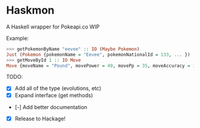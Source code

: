 Haskmon
=======

A Haskell wrapper for Pokeapi.co WIP

Example:

```haskell
>>> getPokemonByName "eevee" :: IO (Maybe Pokemon)
Just (Pokemon {pokemonName = "Eevee", pokemonNationalId = 133, ... })
>>> getMoveById 1 :: IO Move
Move {moveName = "Pound", movePower = 40, movePp = 35, moveAccuracy = 100, moveMetadata = MetaData {resourceUri = "/api/v1/move/1/", created = 2013-11-03 15:06:09.478009 UTC, modified = 2013-12-24 15:24:29.625596 UTC}}
```

TODO:

- [x] Add all of the type (evolutions, etc)
- [x] Expand interface (get methods)
- [-] Add better documentation
- [x] Release to Hackage!

